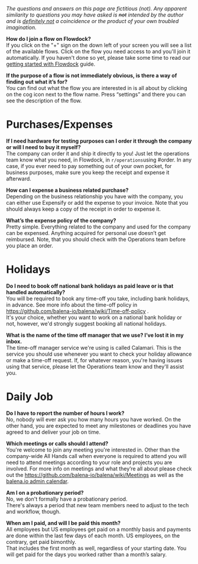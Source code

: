 _The questions and answers on this page are fictitious (not). Any apparent similarity to questions you may have asked is ~~not~~ intended by the author and is <u>definitely not</u> a coincidence or the product of your own troubled imagination._

**How do I join a flow on Flowdock?** <br>
If you click on the "+" sign on the down left of your screen you will see a list of the available flows. Click on the flow you need access to and you'll join it automatically. If you haven't done so yet, please take some time to read our [getting started with Flowdock](https://github.com/balena-io/balena/wiki/Flowdock) guide.

**If the purpose of a flow is not immediately obvious, is there a way of finding out what it’s for?** <br>
You can find out what the flow you are interested in is all about by clicking on the cog icon next to the flow name. Press “settings” and there you can see the description of the flow.

# Purchases/Expenses
**If I need hardware for testing purposes can I order it through the company or will I need to buy it myself?** <br>
The company can order it and ship it directly to you! Just let the operations team know what you need, in Flowdock, in `r/operations`using #order. In any case, if you ever need to pay something out of your own pocket, for business purposes, make sure you keep the receipt and expense it afterward.

**How can I expense a business related purchase?** <br>
Depending on the business relationship you have with the company, you can either use Expensify or add the expense to your invoice. Note that you should always keep a copy of the receipt in order to expense it.

**What’s the expense policy of the company?** <br>
Pretty simple. Everything related to the company and used for the company can be expensed. Anything acquired for personal use doesn’t get reimbursed. Note, that you should check with the Operations team before you place an order. 

# Holidays
**Do I need to book off national bank holidays as paid leave or is that handled automatically?** <br>
You will be required to book any time-off you take, including bank holidays, in advance. See more info about the time-off policy in https://github.com/balena-io/balena/wiki/Time-off-policy . <br>
It's your choice, whether you want to work on a national bank holiday or not, however, we'd strongly suggest booking all national holidays.

**What is the name of the time off manager that we use? I’ve lost it in my inbox.** <br>
The time-off manager service we're using is called Calamari. This is the service you should use whenever you want to check your holiday allowance or make a time-off request. If, for whatever reason, you're having issues using that service, please let the Operations team know and they'll assist you.

# Daily Job
**Do I have to report the number of hours I work?** <br>
No, nobody will ever ask you how many hours you have worked. On the other hand, you are expected to meet any milestones or deadlines you have agreed to and deliver your job on time. 

**Which meetings or calls should I attend?** <br>
You're welcome to join any meeting you're interested in. Other than the company-wide All Hands call when everyone is required to attend you will need to attend meetings according to your role and projects you are involved. For more info on meetings and what they’re all about please check out the https://github.com/balena-io/balena/wiki/Meetings as well as the [balena.io admin calendar](https://calendar.google.com/calendar/embed?src=admin%40resin.io).

**Am I on a probationary period?** <br>
No, we don't formally have a probationary period. <br>
There's always a period that new team members need to adjust to the tech and workflow, though.

**When am I paid, and will I be paid this month?** <br>
All employees but US employees get paid on a monthly basis and payments are done within the last few days of each month. US employees, on the contrary, get paid bimonthly. <br>
That includes the first month as well, regardless of your starting date. You will get paid for the days you worked rather than a month’s salary.